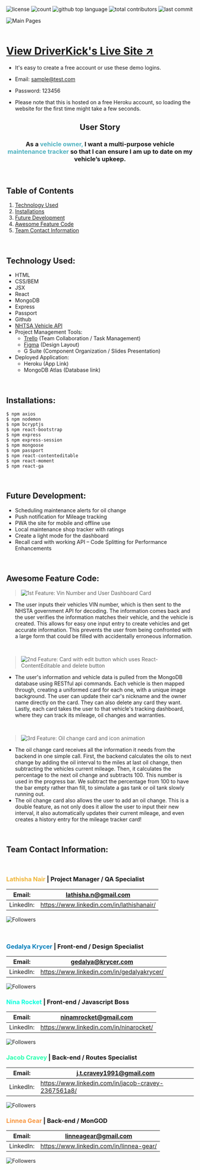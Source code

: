 <!-- # ![Driver Kick](./rm-img/DriverKickLogo.JPG) -->

![license](https://img.shields.io/badge/license-ISC-GREEN)
![count](https://img.shields.io/github/languages/count/NinaRocket/Project3)
![github top language](https://img.shields.io/github/languages/top/NinaRocket/Project3)
![total contributors](https://img.shields.io/github/contributors/NinaRocket/Project3)
![last commit](https://img.shields.io/github/last-commit/NinaRocket/Project3/master)
<br>


![Main Pages](./rm-img/website-preview.jpg)
<br><br>



# [View DriverKick's Live Site ↗️](https://driverkick.herokuapp.com/)

* It's easy to create a free account or use these demo logins. 

 * Email: sample@test.com
 * Password: 123456

* Please note that this is hosted on a free Heroku account, so loading the website for the first time might take a few seconds.


## <center> User Story
<center><h3> As a <span style="color:#50B2C0">vehicle owner,</span> I want a multi-purpose vehicle <span style="color:#50B2C0">maintenance tracker</span> so that I can ensure I am up to date on my vehicle’s upkeep.</h3> </center>
 
 <br>
 
## Table of Contents
1. [Technology Used](#technology-used)
2. [Installations](#installations)
3. [Future Development](#future-development)
4. [Awesome Feature Code](#awesome-feature-code)
5. [Team Contact Information](#team-contact-information)

<br>

## Technology Used:
- HTML
- CSS/BEM
- JSX
- React
- MongoDB
- Express
- Passport
- Github
- [NHTSA Vehicle API](https://vpic.nhtsa.dot.gov/api/)
- Project Management Tools:
    - [Trello](https://trello.com/b/nZ7TqRzj/a-team) (Team Collaboration / Task Management)
    - [Figma](https://www.figma.com/file/EHbfwBaOA1QPQggMB3rZby/A-Team-%E2%80%94-Car-Maintainence-Tracker?node-id=448%3A435) (Design Layout)
    - G Suite (Component Organization / Slides Presentation)
- Deployed Application:
    - Heroku (App Link)
    - MongoDB Atlas (Database link)

<br>

## Installations:
```
$ npm axios
$ npm nodemon
$ npm bcryptjs
$ npm react-bootstrap
$ npm express
$ npm express-session
$ npm mongoose
$ npm passport
$ npm react-contenteditable
$ npm react-moment
$ npm react-ga
```
<br>
 
## Future Development:
- Scheduling maintenance alerts for oil change
- Push notification for Mileage tracking
- PWA the site for mobile and offline use
- Local maintenance shop tracker with ratings
- Create a light mode for the dashboard
- Recall card with working API
– Code Splitting for Performance Enhancements

 <br>

 ## Awesome Feature Code:

> ![1st Feature: Vin Number and User Dashboard Card](./rm-img/feature1.gif)
- The user inputs their vehicles VIN number, which is then sent to the NHSTA government API for decoding. The information 
comes back and the user verifies the information matches their vehicle, and the vehicle is created. This allows for easy 
one input entry to create vehicles and get accurate information. This prevents the user from being confronted with a large 
form that could be filled with accidentally erroneous information.
 
 <br>
 
> ![2nd Feature: Card with edit button which uses React-ContentEditable and delete button](./rm-img/feature2.gif)
- The user's information and vehicle data is pulled from the MongoDB database using RESTful api commands. Each vehicle is then mapped through, creating a uniformed card for each one, with a unique image background. The user can update their car's nickname and the owner name directly on the card. They can also delete any card they want. Lastly, each card takes the user to that vehicle's tracking dashboard, where they can track its mileage, oil changes and warranties.  

<br>

> ![3rd Feature: Oil change card and icon animation](./rm-img/feature3.gif)
- The oil change card receives all the information it needs from the backend in one simple call. First, the backend calculates the oils to next change by adding the oil interval to the miles at last oil change, then subtracting the vehicles current mileage. Then, it calculates the percentage to the next oil change and subtracts 100. This number is used in the progress bar. We subtract the percentage from 100 to have the bar empty rather than fill, to simulate a gas tank or oil tank slowly running out.
- The oil change card also allows the user to add an oil change. This is a double feature, as not only does it allow the user to input their new interval, it also automatically updates their current mileage, and even creates a history entry for the mileage tracker card!

 <br>

## Team Contact Information:
<br>

### <span style="color:#F0B537">Lathisha Nair</span> | Project Manager / QA Specialist
Email: | <lathisha.n@gmail.com> |
--- | --- 
LinkedIn: | <https://www.linkedin.com/in/lathishanair/> |

![Followers](https://img.shields.io/github/followers/lnair1997?logoColor=%23F0B537&style=social)

<br>

### <span style="color:#007cba">Gedalya Krycer</span> | Front-end / Design Specialist
Email: | <gedalya@krycer.com> |
--- | --- 
LinkedIn: | <https://www.linkedin.com/in/gedalyakrycer/> |

![Followers](https://img.shields.io/github/followers/GedalyaKrycer?logoColor=%23007cba&style=social)
<br>

### <span style="color:#0AFFDD">Nina Rocket</span> | Front-end / Javascript Boss
Email: | <ninamrocket@gmail.com> |
--- | --- 
LinkedIn: | <https://www.linkedin.com/in/ninarocket/> |

![Followers](https://img.shields.io/github/followers/NinaRocket?logoColor=%230AFFDD&style=social)
<br>

### <span style="color:#26FFAD">Jacob Cravey</span> | Back-end / Routes Specialist
Email: | <j.t.cravey1991@gmail.com> |
--- | --- 
LinkedIn: | <https://www.linkedin.com/in/jacob-cravey-2367561a8/> |

![Followers](https://img.shields.io/github/followers/jtcravey1991?logoColor=%2326FFAD&style=social)
<br>

### <span style="color:#F8963F">Linnea Gear</span> | Back-end / MonGOD
Email: | <linneagear@gmail.com> |
--- | --- 
LinkedIn: | <https://www.linkedin.com/in/linnea-gear/> |

![Followers](https://img.shields.io/github/followers/linneagear?logoColor=%23F8963F&style=social)
